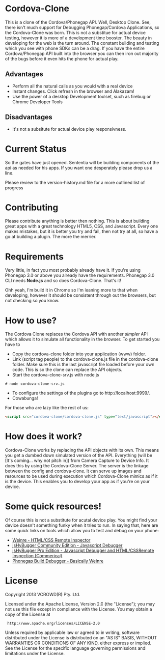 Cordova-Clone
=============

This is a clone of the Cordova/Phonegap API. Well, Desktop Clone. See, there isn't much support for Debugging Phonegap/Cordova Applications, so the Cordova-Clone was born. This is not a substitue for actual device testing, however it is more of a development time booster. The beauty in developing for the web is the turn around. The constant building and testing which you see with phone SDKs can be a drag. If you have the entire Cordova/Phonegap API built into the browser you can then iron out majority of the bugs before it even hits the phone for actual play. 

## Advantages
* Perform all the natural calls as you would with a real device
* Instant changes. Click refresh in the browser and Alakazam! 
* Use the power of a desktop Development toolset, such as firebug or Chrome Developer Tools

## Disadvantages
* It's not a subsitute for actual device play responsivness.

Current Status
==============

So the gates have just opened. Sententia will be building components of the api as needed for his apps. If you want one desperately please drop us a line. 

Please review to the version-history.md file for a more outlined list of progress

Contributing
=============

Please contribute anything is better then nothing. This is about building great apps with a great technology HTML5, CSS, and Javascript. Every one makes mistakes, but it is better you try and fail, then not try at all, so have a go at building a plugin. The more the merrier.


Requirements
============

Very little, in fact you most probably already have it. If you're using Phonegap 3.0 or above you already have the requirements. Phonegap 3.0 CLI needs **Node.js** and so does Cordova-Clone. That's it!

Ohh yeah, I'm build it in Chrome so I'm leaning more to that when developing, however it should be consistent through out the browsers, but not checking so you know.


How to use?
============

The Cordova Clone replaces the Cordova API with another *simpler* API which allows it to simulate all functionality in the browser. To get started you have to
* Copy the cordova-clone folder into your application (www) folder. 
* Link (script tag people) to the cordova-clone.js file in the cordova-clone folder. Make sure this is the last javascript file loaded before your own code. This is so the clone can replace the API objects.
* Start the cordova-clone-srv.js with node.js
````
# node cordova-clone-srv.js
````
* To configure the settings of the plugins go to http://localhost:9999/.
* Cowabunga!

For those who are lazy like the rest of us:

```html
<script src="cordova-clone/cordova-clone.js" type="text/javascript"></script>
```

How does it work?
=================

Cordova-Clone works by replacing the API objects with its own. This means you get a dumbed down simulated version of the API. Everything (will be [It's coming... why not pitch in]) from Camera Capture to Device Info. It does this by using the Cordova-Clone Server. The server is the linkage between the config and cordova-clone. It can serve up images and resources to be used during execution which Cordova-Clone mimics as if it is the device. This enables you to develop your app as if you're on your device. 

Some quick resources!
======================

Of course this is not a substitute for acutal device play. You might find your device doesn't something funky when it tries to run. In saying that, here are some quick links on tools which allow you to test and debug on your phone:

* [Weinre - HTML/CSS Remote Inspector](http://people.apache.org/~pmuellr/weinre/docs/latest/)
* [jsHyBugger Community Edition - Javascript Debugger](http://www.jshybugger.org/)
* [jsHyBugger Pro Edition - Javascript Debugger and HTML/CSSRemote Inspection (Commerical)](https://www.jshybugger.com/#/)
* [Phonegap Build Debugger - Basically Weinre](http://phonegap.com) 

License
========

 Copyright 2013 VCROWD(R) Pty. Ltd.

   Licensed under the Apache License, Version 2.0 (the "License");
   you may not use this file except in compliance with the License.
   You may obtain a copy of the License at

     http://www.apache.org/licenses/LICENSE-2.0

   Unless required by applicable law or agreed to in writing, software
   distributed under the License is distributed on an "AS IS" BASIS,
   WITHOUT WARRANTIES OR CONDITIONS OF ANY KIND, either express or implied.
   See the License for the specific language governing permissions and
   limitations under the License.
